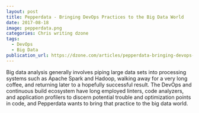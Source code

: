 ```yaml
---
layout: post
title: Pepperdata - Bringing DevOps Practices to the Big Data World
date: 2017-08-18
image: pepperdata.png
categories: Chris writing dzone
tags:
  - DevOps
  - Big Data
publication_url: https://dzone.com/articles/pepperdata-bringing-devops-practices-to-the-big-da
---
```


Big data analysis generally involves piping large data sets into processing systems such as Apache Spark and Hadoop, walking away for a very long coffee, and returning later to a hopefully successful result. The DevOps and continuous build ecosystem have long employed linters, code analyzers, and application profilers to discern potential trouble and optimization points in code, and Pepperdata wants to bring that practice to the big data world.

